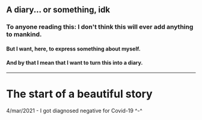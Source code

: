 ## A diary... or something, idk

### To anyone reading this: I don't think this will ever add anything to mankind.

#### But I want, here, to express something about myself.
#### And by that I mean that I want to turn this into a diary.

---
# The start of a beautiful story

4/mar/2021 - I got diagnosed negative for Covid-19 ^-^
